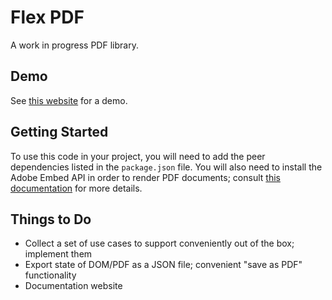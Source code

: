# Flex PDF

A work in progress PDF library.

## Demo

See [this website](https://ornate-sprite-a3f7e2.netlify.app) for a demo.

## Getting Started

To use this code in your project, you will need to add the peer dependencies listed in the `package.json` file. You will also need to install the Adobe Embed API in order to render PDF documents; consult [this documentation](https://developer.adobe.com/document-services/apis/pdf-embed/) for more details.

## Things to Do

- Collect a set of use cases to support conveniently out of the box; implement them
- Export state of DOM/PDF as a JSON file; convenient "save as PDF" functionality
- Documentation website
